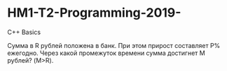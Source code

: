 # HM1-T2-Programming-2019-
C++ Basics

Сумма в R рублей положена в банк. При этом прирост составляет P% ежегодно. Через какой промежуток времени сумма достигнет M рублей? (M>R).

